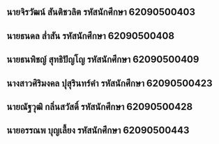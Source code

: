 ## นายจิรวัฒน์ สันติชวลิต รหัสนักศึกษา 62090500403
## นายธนดล ล่ำสัน รหัสนักศึกษา 62090500408
## นายธนพิชญ์ สุทธิปัญโญ รหัสนักศึกษา 62090500409
## นางสาวศิริมงคล ปุสุรินทร์คำ รหัสนักศึกษา 62090500423
## นายณัฐวุฒิ กลิ่นสวัสดิ์ รหัสนักศึกษา 62090500428
## นายอรรณพ บุญเลี้ยง รหัสนักศึกษา 62090500443

